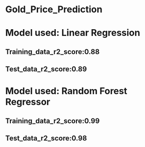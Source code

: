 # Gold_Price_Prediction
<h1>Model used: Linear Regression</h1>
<h2>Training_data_r2_score:0.88</h2>
<h2>Test_data_r2_score:0.89</h2>



<h1>Model used: Random Forest Regressor</h1>
<h2>Training_data_r2_score:0.99</h2>
<h2>Test_data_r2_score:0.98</h2>
